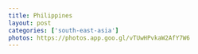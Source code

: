 ```yaml
---
title: Philippines
layout: post
categories: ['south-east-asia']
photos: https://photos.app.goo.gl/vTUwHPvkaW2AfY7W6
---
```

